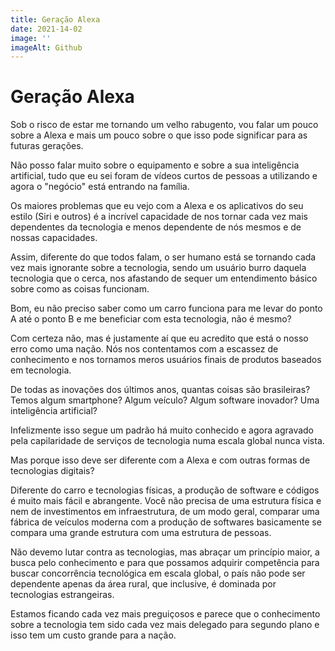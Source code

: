 ```yaml
---
title: Geração Alexa
date: 2021-14-02
image: ''
imageAlt: Github
---
```


# Geração Alexa

Sob o risco de estar me tornando um velho rabugento, vou falar um pouco sobre a Alexa e mais um pouco sobre o que isso pode significar para as futuras gerações.

Não posso falar muito sobre o equipamento e sobre a sua inteligência artificial, tudo que eu sei foram de vídeos curtos de pessoas a utilizando e agora o "negócio" está entrando na família.

Os maiores problemas que eu vejo com a Alexa e os aplicativos do seu estilo (Siri e outros) é a incrível capacidade de nos tornar cada vez mais dependentes da tecnologia e menos dependente de nós mesmos e de nossas capacidades.

Assim, diferente do que todos falam, o ser humano está se tornando cada vez mais ignorante sobre a tecnologia, sendo um usuário burro daquela tecnologia que o cerca, nos afastando de sequer um entendimento básico sobre como as coisas funcionam.

Bom, eu não preciso saber como um carro funciona para me levar do ponto A até o ponto B e me beneficiar com esta tecnologia, não é mesmo?

Com certeza não, mas é justamente aí que eu acredito que está o nosso erro como uma nação. Nós nos contentamos com a escassez de conhecimento e nos tornamos meros usuários finais de produtos baseados em tecnologia.

De todas as inovações dos últimos anos, quantas coisas são brasileiras? Temos algum smartphone? Algum veículo? Algum software inovador? Uma inteligência artificial?

Infelizmente isso segue um padrão há muito conhecido e agora agravado pela capilaridade de serviços de tecnologia numa escala global nunca vista.

Mas porque isso deve ser diferente com a Alexa e com outras formas de tecnologias digitais?

Diferente do carro e tecnologias físicas, a produção de software e códigos é muito mais fácil e abrangente. Você não precisa de uma estrutura física e nem de investimentos em infraestrutura, de um modo geral, comparar uma fábrica de veículos moderna com a produção de softwares basicamente se compara uma grande estrutura com uma estrutura de pessoas.

Não devemo lutar contra as tecnologias, mas abraçar um princípio maior, a busca pelo conhecimento e para que possamos adquirir competência para buscar concorrência tecnológica em escala global, o país não pode ser dependente apenas da área rural, que inclusive, é dominada por tecnologias estrangeiras.

Estamos ficando cada vez mais preguiçosos e parece que o conhecimento sobre a tecnologia tem sido cada vez mais delegado para segundo plano e isso tem um custo grande para a nação.

